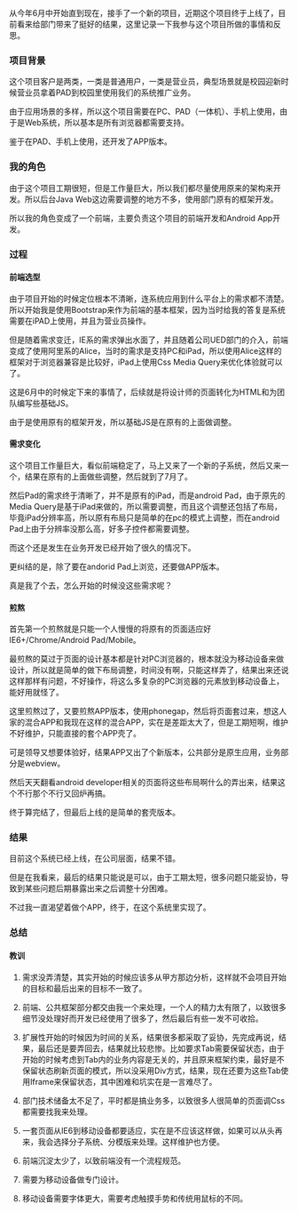 从今年6月中开始直到现在，接手了一个新的项目，近期这个项目终于上线了，目前看来给部门带来了挺好的结果，这里记录一下我参与这个项目所做的事情和反思。

### 项目背景

这个项目客户是两类，一类是普通用户，一类是营业员，典型场景就是校园迎新时候营业员拿着PAD到校园里使用我们的系统推广业务。

由于应用场景的多样，所以这个项目需要在PC、PAD（一体机）、手机上使用，由于是Web系统，所以基本是所有浏览器都需要支持。

鉴于在PAD、手机上使用，还开发了APP版本。



### 我的角色

由于这个项目工期很短，但是工作量巨大，所以我们都尽量使用原来的架构来开发。所以后台Java Web这边需要调整的地方不多，使用部门原有的框架开发。

所以我的角色变成了一个前端，主要负责这个项目的前端开发和Android App开发。



### 过程

#### 前端选型

由于项目开始的时候定位根本不清晰，连系统应用到什么平台上的需求都不清楚。所以开始我是使用Bootstrap来作为前端的基本框架，因为当时给我的答复是系统需要在iPAD上使用，并且为营业员操作。

但是随着需求变迁，IE系的需求弹出水面了，并且随着公司UED部门的介入，前端变成了使用阿里系的Alice，当时的需求是支持PC和iPad，所以使用Alice这样的框架对于浏览器兼容是比较好，iPad上使用Css Media Query来优化体验就可以了。

这是6月中的时候定下来的事情了，后续就是将设计师的页面转化为HTML和为团队编写些基础JS。

由于是使用原有的框架开发，所以基础JS是在原有的上面做调整。


#### 需求变化

这个项目工作量巨大，看似前端稳定了，马上又来了一个新的子系统，然后又来一个，结果在原有的上面做些调整，然后就到了7月了。

然后Pad的需求终于清晰了，并不是原有的iPad，而是android Pad，由于原先的Media Query是基于iPad来做的，所以需要调整，而且这个调整还包括了布局，毕竟iPad分辨率高，所以原有布局只是简单的在pc的模式上调整，而在android Pad上由于分辨率没那么高，好多子控件都需要调整。

而这个还是发生在业务开发已经开始了很久的情况下。

更纠结的是，除了要在andorid Pad上浏览，还要做APP版本。

真是我了个去，怎么开始的时候没这些需求呢？


#### 煎熬

首先第一个煎熬就是只能一个人慢慢的将原有的页面适应好IE6+/Chrome/Android Pad/Mobile。

最煎熬的莫过于页面的设计基本都是针对PC浏览器的，根本就没为移动设备来做设计，所以就是简单的做下布局调整，时间没有啊，只能这样弄了，结果出来还说这样那样有问题，不好操作，将这么多复杂的PC浏览器的元素放到移动设备上，能好用就怪了。

这里煎熬过了，又要煎熬APP版本，使用phonegap，然后将页面套过来，想这人家的混合APP和我现在这样的混合APP，实在是差距太大了，但是工期短啊，维护不好维护，只能直接的套个APP壳了。

可是领导又想要体验好，结果APP又出了个新版本，公共部分是原生应用，业务部分是webview。

然后天天翻看android developer相关的页面将这些布局啊什么的弄出来，结果这个不行那个不行又回炉再搞。

终于算完结了，但最后上线的是简单的套壳版本。



### 结果

目前这个系统已经上线，在公司层面，结果不错。

但是在我看来，最后的结果只能说是可以，由于工期太短，很多问题只能妥协，导致到某些问题后期暴露出来之后调整十分困难。

不过我一直渴望着做个APP，终于，在这个系统里实现了。



### 总结

#### 教训

1. 需求没弄清楚，其实开始的时候应该多从甲方那边分析，这样就不会项目开始的目标和最后出来的目标不一致了。

2. 前端、公共框架部分都交由我一个来处理，一个人的精力太有限了，以致很多细节没处理好而开发已经使用了很多了，然后最后有些一发不可收拾。

3. 扩展性开始的时候因为时间的关系，结果很多都采取了妥协，先完成再说，结果，最后还是要弄回去，结果就比较悲惨。比如要求Tab需要保留状态，由于开始的时候考虑到Tab内的业务内容是无关的，并且原来框架约束，最好是不保留状态刷新页面的模式，所以没采用Div方式，结果，现在还要为这些Tab使用Iframe来保留状态，其中困难和坑实在是一言难尽了。

4. 部门技术储备太不足了，平时都是搞业务多，以致很多人很简单的页面调Css都需要找我来处理。

5. 一套页面从IE6到移动设备都要适应，实在是不应该这样做，如果可以从头再来，我会选择分子系统、分模版来处理。这样维护也方便。

6. 前端沉淀太少了，以致前端没有一个流程规范。

7. 需要为移动设备做专门设计。

8. 移动设备需要字体更大，需要考虑触摸手势和传统用鼠标的不同。

